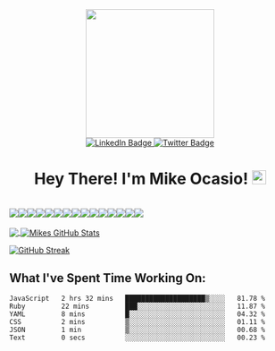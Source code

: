 
<div id="header" align="center">
  <img src="https://media.giphy.com/media/836HiJc7pgzy8iNXCn/giphy.gif" width="230" />
</div>


<div id="badges" align="center">
  <a href="https://www.linkedin.com/in/michael-ocasio/">
    <img src="https://img.shields.io/badge/LinkedIn-blue?style=for-the-badge&logo=linkedin&logoColor=white" alt="LinkedIn Badge"/>
  </a>
  <a href="https://twitter.com/Michael_Ocasio1">
    <img src="https://img.shields.io/badge/Twitter-blue?style=for-the-badge&logo=twitter&logoColor=white" alt="Twitter Badge"/>
  </a>
</div>

<div align="center">
<img src="https://komarev.com/ghpvc/?username=MikeOcasio&style=flat-square&color=blue" alt=""/>
</div>

<h1 align="center">
  Hey There! I'm Mike Ocasio!
  <img src="https://media.giphy.com/media/hvRJCLFzcasrR4ia7z/giphy.gif" width="25px"/>
</h1>

<br>
  <div style="display:flex;">
  <img src="https://img.shields.io/badge/Python-3776AB?style=for-the-badge&logo=python&logoColor=white">
  <img src="https://img.shields.io/badge/JavaScript-323330?style=for-the-badge&logo=javascript&logoColor=F7DF1E">
  <img src="https://img.shields.io/badge/Ruby-000000?style=for-the-badge&logo=Ruby&logoColor=red">
  <img src="https://img.shields.io/badge/HTML5-E34F26?style=for-the-badge&logo=html5&logoColor=white">
  <img src="https://img.shields.io/badge/CSS3-1572B6?style=for-the-badge&logo=css3&logoColor=white">
  <img src="https://img.shields.io/badge/json-5E5C5C?style=for-the-badge&logo=json&logoColor=white">
  <img src="https://img.shields.io/badge/MongoDB-339939?style=for-the-badge&logo=mongodb&logoColor=white">
  <img src="https://img.shields.io/badge/Postgresql-20235A?style=for-the-badge&logo=postgresql&logoColor=blue">
  <img src="https://img.shields.io/badge/Node.js-339933?style=for-the-badge&logo=nodedotjs&logoColor=white">
  <img src="https://img.shields.io/badge/npm-CB3837?style=for-the-badge&logo=npm&logoColor=white">
  <img src="https://img.shields.io/badge/Markdown-000000?style=for-the-badge&logo=markdown&logoColor=white">
  <img src="https://img.shields.io/badge/Django-339933?style=for-the-badge&logo=django&logoColor=white">
  <img src="https://img.shields.io/badge/React-20232A?style=for-the-badge&logo=react&logoColor=61DAFB">
  <img src="https://img.shields.io/badge/next.js-000000?style=for-the-badge&logo=nextdotjs&logoColor=white">
  <img src="https://img.shields.io/badge/Git-F05032?style=for-the-badge&logo=git&logoColor=white">
  
  </div>
<br>

<a href="https://github.com/MikeOcasio/MikeOcasio" align="center">
  <img align="center" src="https://github-readme-stats.vercel.app/api/top-langs/?username=MikeOcasio&hide=java,html,tex&title_color=ffffff&text_color=c9cacc&icon_color=2bbc8a&bg_color=1d1f21&langs_count=3" />
</a>


<a href="https://github.com/MikeOcasio/MikeOcasio" align="center">
  <img align="center" src="https://github-readme-stats.vercel.app/api?username=MikeOcasio&show_icons=true&line_height=27&count_private=true&title_color=ffffff&text_color=c9cacc&icon_color=2bbc8a&bg_color=1d1f21" alt="Mikes GitHub Stats" />
</a>

[![GitHub Streak](http://github-readme-streak-stats.herokuapp.com?user=MikeOcasio&theme=dark&background=1d1f21)](https://git.io/streak-stats)
 

## What I've Spent Time Working On:

<!--START_SECTION:waka-->

```text
JavaScript   2 hrs 32 mins   ████████████████████▒░░░░   81.78 %
Ruby         22 mins         ███░░░░░░░░░░░░░░░░░░░░░░   11.87 %
YAML         8 mins          █░░░░░░░░░░░░░░░░░░░░░░░░   04.32 %
CSS          2 mins          ▒░░░░░░░░░░░░░░░░░░░░░░░░   01.11 %
JSON         1 min           ▒░░░░░░░░░░░░░░░░░░░░░░░░   00.68 %
Text         0 secs          ░░░░░░░░░░░░░░░░░░░░░░░░░   00.23 %
```

<!--END_SECTION:waka-->
